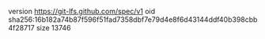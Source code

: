 version https://git-lfs.github.com/spec/v1
oid sha256:16b182a74b87f596f51fad7358dbf7e79d4e8f6d43144ddf40b398cbb4f28717
size 13746
